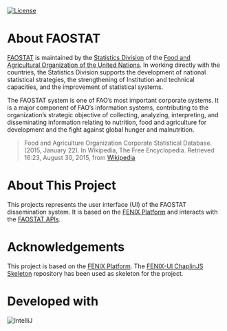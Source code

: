 [![License](http://img.shields.io/:license-GPL2-green.svg)](http://doge.mit-license.org)

About FAOSTAT
=============
[FAOSTAT](http://faostat3.fao.org/) is maintained by the [Statistics Division](http://www.fao.org/statistics) of the [Food and Agricultural Organization of the United Nations](http://www.fao.org/). In working directly with the countries, the Statistics Division supports the development of national statistical strategies, the strengthening of Institution and technical capacities, and the improvement of statistical systems.

The FAOSTAT system is one of FAO’s most important corporate systems. It is a major component of FAO’s information systems, contributing to the organization’s strategic objective of collecting, analyzing, interpreting, and disseminating information relating to nutrition, food and agriculture for development and the fight against global hunger and malnutrition.

> Food and Agriculture Organization Corporate Statistical Database. (2015, January 22). In Wikipedia, The Free Encyclopedia. Retrieved 16:23, August 30, 2015, from [Wikipedia](https://en.wikipedia.org/w/index.php?title=Food_and_Agriculture_Organization_Corporate_Statistical_Database&oldid=643626002)

About This Project
==================
This projects represents the user interface (UI) of the FAOSTAT dissemination system. It is based on the [FENIX Platform](https://github.com/FENIX-Platform) and interacts with the [FAOSTAT APIs](https://github.com/FAOSTAT/faostat-api).

Acknowledgements
================
This project is based on the [FENIX Platform](https://github.com/FENIX-Platform). The [FENIX-UI ChaplinJS Skeleton](https://github.com/FENIX-Platform/fenix-ui-chaplinjs-skeleton.git) repository has been used as skeleton for the project.

Developed with
==============
![IntelliJ](http://www.jetbrains.com/idea/docs/logo_intellij_idea.png)


